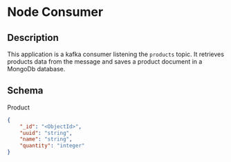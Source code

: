 # Node Consumer

## Description

This application is a kafka consumer listening the `products` topic. It retrieves products data from the message and saves a product document in a MongoDb database.


## Schema

Product

 ```json
 {
     "_id": "<ObjectId>",
     "uuid": "string",
     "name": "string",
     "quantity": "integer"
 }
 ```